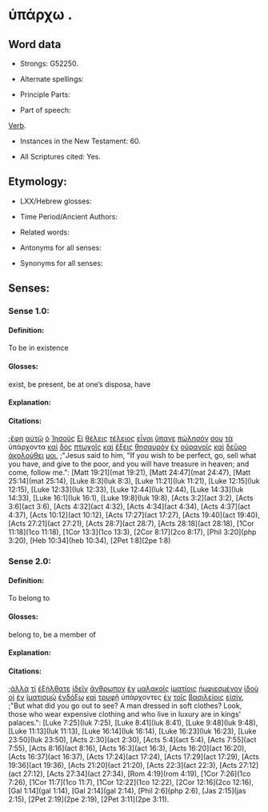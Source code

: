 # ὑπάρχω .

<!-- Status: S2=NeedsFinalCheck -->
<!-- Lexica used for edits: BDAG, FFM, LN, A-S -->

## Word data

* Strongs: G52250.

* Alternate spellings:


* Principle Parts: 

* Part of speech: 

[Verb](http://ugg.readthedocs.io/en/latest/verb.html).

* Instances in the New Testament: 60.

* All Scriptures cited: Yes.

## Etymology: 

* LXX/Hebrew glosses: 

* Time Period/Ancient Authors: 

* Related words: 

* Antonyms for all senses:

* Synonyms for all senses: 

## Senses: 

### Sense 1.0:

#### Definition: 

To be in existence

#### Glosses:

exist, be present, be at one’s disposa, have

#### Explanation:

#### Citations:

;[ἔφη](../G53460/01.md) [αὐτῷ](../G08460/01.md) [ὁ](../G35880/01.md) [Ἰησοῦς](../G24240/01.md) [Εἰ](../G14870/01.md) [θέλεις](../G23090/01.md) [τέλειος](../G50460/01.md) [εἶναι](../G99999/01.md) [ὕπαγε](../G52170/01.md) [πώλησόν](../G44530/01.md) [σου](../G47710/01.md) [τὰ](../G35880/01.md) ὑπάρχοντα [καὶ](../G25320/01.md) [δὸς](../G13250/01.md) [πτωχοῖς](../G44340/01.md) [καὶ](../G25320/01.md) [ἕξεις](../G21920/01.md) [θησαυρὸν](../G23440/01.md) [ἐν](../G17220/01.md) [οὐρανοῖς](../G37720/01.md) [καὶ](../G25320/01.md) [δεῦρο](../G12040/01.md) [ἀκολούθει](../G01900/01.md) [μοι](../G14730/01.md), 
;"Jesus said to him, "If you wish to be perfect, go, sell what you have, and give to the poor, and you will have treasure in heaven; and come, follow me.":
[Matt 19:21](mat 19:21),  [Matt 24:47](mat 24:47),  [Matt 25:14](mat 25:14),  [Luke 8:3](luk 8:3),  [Luke 11:21](luk 11:21),  [Luke 12:15](luk 12:15),  [Luke 12:33](luk 12:33),  [Luke 12:44](luk 12:44),  [Luke 14:33](luk 14:33),  [Luke 16:1](luk 16:1),  [Luke 19:8](luk 19:8),  [Acts 3:2](act 3:2), [Acts 3:6](act 3:6),  [Acts 4:32](act 4:32),  [Acts 4:34](act 4:34),  [Acts 4:37](act 4:37),  [Acts 10:12](act 10:12),  [Acts 17:27](act 17:27),  [Acts 19:40](act 19:40),  [Acts 27:21](act 27:21),  [Acts 28:7](act 28:7),  [Acts 28:18](act 28:18),  [1Cor 11:18](1co 11:18),  [1Cor 13:3](1co 13:3), [2Cor 8:17](2co 8:17),  [Phil 3:20](php 3:20),  [Heb 10:34](heb 10:34),  [2Pet 1:8](2pe 1:8)



### Sense 2.0:

#### Definition: 

To belong to

#### Glosses:

belong to, be a member of

#### Explanation:

#### Citations:

;[ἀλλὰ](../G02350/01.md) [τί](../G51010/01.md) [ἐξήλθατε](../G18310/01.md) [ἰδεῖν](../G37080/01.md) [ἄνθρωπον](../G04440/01.md) [ἐν](../G17220/01.md) [μαλακοῖς](../G31200/01.md) [ἱματίοις](../G24400/01.md) [ἠμφιεσμένον](../G02940/01.md) [ἰδοὺ](../G37080/01.md) [οἱ](../G35880/01.md) [ἐν](../G17220/01.md) [ἱματισμῷ](../G24410/01.md) [ἐνδόξῳ](../G17410/01.md) [καὶ](../G25320/01.md) [τρυφῇ](../G51720/01.md) ὑπάρχοντες [ἐν](../G17220/01.md) [τοῖς](../G35880/01.md) [βασιλείοις](../G09340/01.md) [εἰσίν](../G99999/01.md), 
;"But what did you go out to see? A man dressed in soft clothes? Look, those who wear expensive clothing and who live in luxury are in kings' palaces.": 
[Luke 7:25](luk 7:25),  [Luke 8:41](luk 8:41),  [Luke 9:48](luk 9:48),  [Luke 11:13](luk 11:13),  [Luke 16:14](luk 16:14),  [Luke 16:23](luk 16:23),  [Luke 23:50](luk 23:50),  [Acts 2:30](act 2:30), [Acts 5:4](act 5:4),  [Acts 7:55](act 7:55),  [Acts 8:16](act 8:16),  [Acts 16:3](act 16:3),  [Acts 16:20](act 16:20),  [Acts 16:37](act 16:37),  [Acts 17:24](act 17:24),  [Acts 17:29](act 17:29),  [Acts 19:36](act 19:36),  [Acts 21:20](act 21:20),  [Acts 22:3](act 22:3),  [Acts 27:12](act 27:12),  [Acts 27:34](act 27:34),  [Rom 4:19](rom 4:19),  [1Cor 7:26](1co 7:26),  [1Cor 11:7](1co 11:7),  [1Cor 12:22](1co 12:22),  [2Cor 12:16](2co 12:16),  [Gal 1:14](gal 1:14),  [Gal 2:14](gal 2:14),  [Phil 2:6](php 2:6),  [Jas 2:15](jas 2:15),  [2Pet 2:19](2pe 2:19),  [2Pet 3:11](2pe 3:11).  


